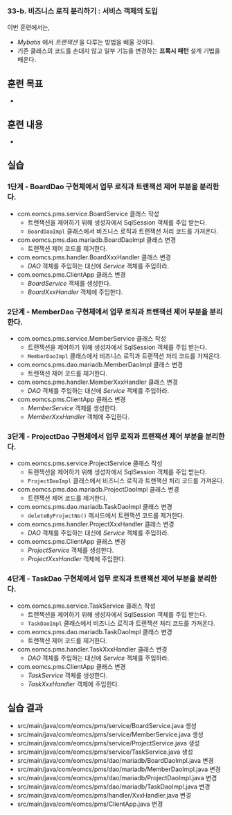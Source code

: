 ### 33-b. 비즈니스 로직 분리하기 : 서비스 객체의 도입

이번 훈련에서는,
- *Mybatis* 에서 *트랜잭션* 을 다루는 방법을 배울 것이다.
- 기존 클래스의 코드를 손대지 않고 일부 기능을 변경하는 **프록시 패턴** 설계 기법을 배운다.

## 훈련 목표
-

## 훈련 내용
-

## 실습

### 1단계 - BoardDao 구현체에서 업무 로직과 트랜잭션 제어 부분을 분리한다.

- com.eomcs.pms.service.BoardService 클래스 작성
  - 트랜잭션을 제어하기 위해 생성자에서 SqlSession 객체를 주입 받는다.
  - `BoardDaoImpl` 클래스에서 비즈니스 로직과 트랜잭션 처리 코드를 가져온다.
- com.eomcs.pms.dao.mariadb.BoardDaoImpl 클래스 변경
  - 트랜잭션 제어 코드를 제거한다.
- com.eomcs.pms.handler.BoardXxxHandler 클래스 변경
  - *DAO* 객체를 주입하는 대신에 *Service* 객체를 주입하라.
- com.eomcs.pms.ClientApp 클래스 변경
  - *BoardService* 객체를 생성한다.
  - *BoardXxxHandler* 객체에 주입한다.

### 2단계 - MemberDao 구현체에서 업무 로직과 트랜잭션 제어 부분을 분리한다.

- com.eomcs.pms.service.MemberService 클래스 작성
  - 트랜잭션을 제어하기 위해 생성자에서 SqlSession 객체를 주입 받는다.
  - `MemberDaoImpl` 클래스에서 비즈니스 로직과 트랜잭션 처리 코드를 가져온다.
- com.eomcs.pms.dao.mariadb.MemberDaoImpl 클래스 변경
  - 트랜잭션 제어 코드를 제거한다.
- com.eomcs.pms.handler.MemberXxxHandler 클래스 변경
  - *DAO* 객체를 주입하는 대신에 *Service* 객체를 주입하라.
- com.eomcs.pms.ClientApp 클래스 변경
  - *MemberService* 객체를 생성한다.
  - *MemberXxxHandler* 객체에 주입한다.


### 3단계 - ProjectDao 구현체에서 업무 로직과 트랜잭션 제어 부분을 분리한다.

- com.eomcs.pms.service.ProjectService 클래스 작성
  - 트랜잭션을 제어하기 위해 생성자에서 SqlSession 객체를 주입 받는다.
  - `ProjectDaoImpl` 클래스에서 비즈니스 로직과 트랜잭션 처리 코드를 가져온다.
- com.eomcs.pms.dao.mariadb.ProjectDaoImpl 클래스 변경
  - 트랜잭션 제어 코드를 제거한다.
- com.eomcs.pms.dao.mariadb.TaskDaoImpl 클래스 변경
  - `deleteByProjectNo()` 메서드에서 트랜잭션 코드를 제거한다.
- com.eomcs.pms.handler.ProjectXxxHandler 클래스 변경
  - *DAO* 객체를 주입하는 대신에 *Service* 객체를 주입하라.
- com.eomcs.pms.ClientApp 클래스 변경
  - *ProjectService* 객체를 생성한다.
  - *ProjectXxxHandler* 객체에 주입한다.

### 4단계 - TaskDao 구현체에서 업무 로직과 트랜잭션 제어 부분을 분리한다.

- com.eomcs.pms.service.TaskService 클래스 작성
  - 트랜잭션을 제어하기 위해 생성자에서 SqlSession 객체를 주입 받는다.
  - `TaskDaoImpl` 클래스에서 비즈니스 로직과 트랜잭션 처리 코드를 가져온다.
- com.eomcs.pms.dao.mariadb.TaskDaoImpl 클래스 변경
  - 트랜잭션 제어 코드를 제거한다.
- com.eomcs.pms.handler.TaskXxxHandler 클래스 변경
  - *DAO* 객체를 주입하는 대신에 *Service* 객체를 주입하라.
- com.eomcs.pms.ClientApp 클래스 변경
  - *TaskService* 객체를 생성한다.
  - *TaskXxxHandler* 객체에 주입한다.


## 실습 결과

- src/main/java/com/eomcs/pms/service/BoardService.java 생성
- src/main/java/com/eomcs/pms/service/MemberService.java 생성
- src/main/java/com/eomcs/pms/service/ProjectService.java 생성
- src/main/java/com/eomcs/pms/service/TaskService.java 생성
- src/main/java/com/eomcs/pms/dao/mariadb/BoardDaoImpl.java 변경
- src/main/java/com/eomcs/pms/dao/mariadb/MemberDaoImpl.java 변경
- src/main/java/com/eomcs/pms/dao/mariadb/ProjectDaoImpl.java 변경
- src/main/java/com/eomcs/pms/dao/mariadb/TaskDaoImpl.java 변경
- src/main/java/com/eomcs/pms/handler/XxxHandler.java 변경
- src/main/java/com/eomcs/pms/ClientApp.java 변경

